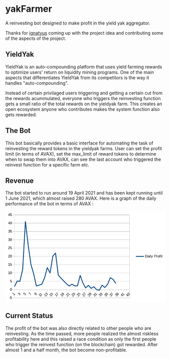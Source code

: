 # yakFarmer
A reinvesting bot designed to make profit in the yield yak aggregator. 

Thanks for [ignatyus](https://github.com/ignatyus) coming up with the project idea and contributing some of the aspects of the project.

## YieldYak

YieldYak is an auto-compounding platform that uses yield farming rewards to optimize users' return on liquidity mining programs. One of the main aspects that differentiates YieldYak from its competitors is the way it handles "auto-compounding". 

Instead of certain privilaged users triggering and getting a certain cut from the rewards acummulated, everyone who triggers the reinvesting function gets a small ratio of the total rewards on the yieldyak farm. This creates an open ecosystem anyone who contributes makes the system function also gets rewarded.  

## The Bot

This bot basically provides a basic interface for automating the task of reinvesting the reward tokens in the yieldyak farms. User can set the profit limit (in terms of AVAX), set the max_limit of reward tokens to determine when to swap them into AVAX, can see the last account who triggered the reinvest function for a specific farm etc.

## Revenue

The bot started to run around 19 April 2021 and has been kept running until 1 June 2021, which almost raised 280 AVAX. 
Here is a graph of the daily performance of the bot in terms of AVAX :

![performance.png](performance.png)

## Current Status

The profit of the bot was also directly related to other people who are reinvesting. As the time passed, more people realized the almost riskless profitability here and this raised a race condition as only the first people who trigger the reinvest function (on the blockchain) got rewarded.  After almost 1 and a half month, the bot become non-profitable. 